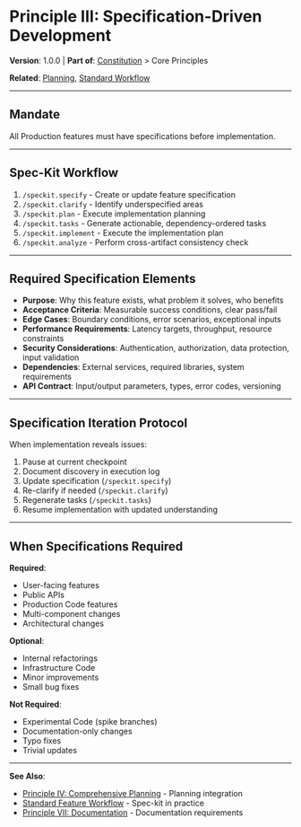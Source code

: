 # Principle III: Specification-Driven Development

**Version**: 1.0.0 | **Part of**: [Constitution](../INDEX.md) > Core Principles

**Related**: [Planning](04-planning.md), [Standard Workflow](../workflows/standard-feature.md)

---

## Mandate

All Production features must have specifications before implementation.

---

## Spec-Kit Workflow

1. `/speckit.specify` - Create or update feature specification
2. `/speckit.clarify` - Identify underspecified areas
3. `/speckit.plan` - Execute implementation planning
4. `/speckit.tasks` - Generate actionable, dependency-ordered tasks
5. `/speckit.implement` - Execute the implementation plan
6. `/speckit.analyze` - Perform cross-artifact consistency check

---

## Required Specification Elements

- **Purpose**: Why this feature exists, what problem it solves, who benefits
- **Acceptance Criteria**: Measurable success conditions, clear pass/fail
- **Edge Cases**: Boundary conditions, error scenarios, exceptional inputs
- **Performance Requirements**: Latency targets, throughput, resource constraints
- **Security Considerations**: Authentication, authorization, data protection, input validation
- **Dependencies**: External services, required libraries, system requirements
- **API Contract**: Input/output parameters, types, error codes, versioning

---

## Specification Iteration Protocol

When implementation reveals issues:

1. Pause at current checkpoint
2. Document discovery in execution log
3. Update specification (`/speckit.specify`)
4. Re-clarify if needed (`/speckit.clarify`)
5. Regenerate tasks (`/speckit.tasks`)
6. Resume implementation with updated understanding

---

## When Specifications Required

**Required**:
- User-facing features
- Public APIs
- Production Code features
- Multi-component changes
- Architectural changes

**Optional**:
- Internal refactorings
- Infrastructure Code
- Minor improvements
- Small bug fixes

**Not Required**:
- Experimental Code (spike branches)
- Documentation-only changes
- Typo fixes
- Trivial updates

---

**See Also**:
- [Principle IV: Comprehensive Planning](04-planning.md) - Planning integration
- [Standard Feature Workflow](../workflows/standard-feature.md) - Spec-kit in practice
- [Principle VII: Documentation](07-documentation.md) - Documentation requirements
